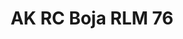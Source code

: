---
layout: product
title: "AK RC Boja RLM 76"
price: "330" 
desc: "Acrylic Laquer 10mL"
img_path: "/assets/img/RC322.jpg"
brand: "AK "
available: true
special_offer: false
new: false
soon: false
cat: "020000"
subcat: "020200"
subsubcat: "020201"
sifra: "RC322"
popular: true
---